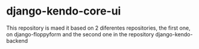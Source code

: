 # django-kendo-core-ui
This repository is maed it based on 2 diferentes repositories, the first one, on django-floppyform and the second one in the repository django-kendo-backend 
